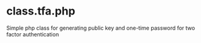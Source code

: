 # class.tfa.php
Simple php class for generating public key and one-time password for two factor authentication
